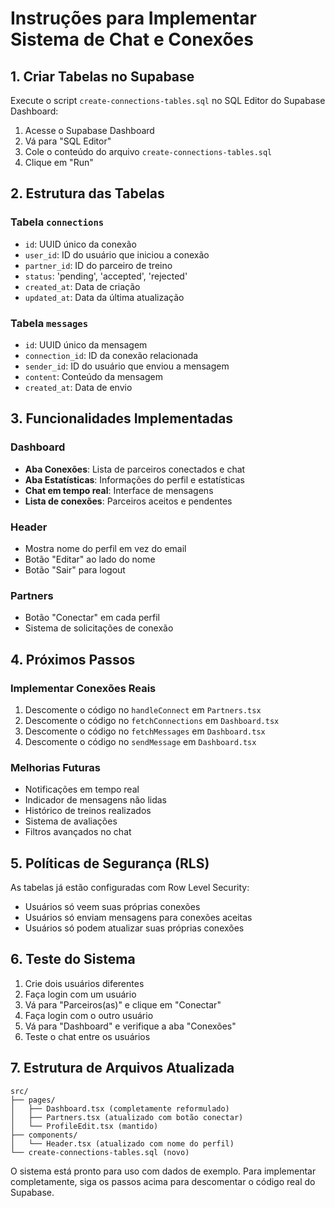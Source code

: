 # Instruções para Implementar Sistema de Chat e Conexões

## 1. Criar Tabelas no Supabase

Execute o script `create-connections-tables.sql` no SQL Editor do Supabase Dashboard:

1. Acesse o Supabase Dashboard
2. Vá para "SQL Editor"
3. Cole o conteúdo do arquivo `create-connections-tables.sql`
4. Clique em "Run"

## 2. Estrutura das Tabelas

### Tabela `connections`
- `id`: UUID único da conexão
- `user_id`: ID do usuário que iniciou a conexão
- `partner_id`: ID do parceiro de treino
- `status`: 'pending', 'accepted', 'rejected'
- `created_at`: Data de criação
- `updated_at`: Data da última atualização

### Tabela `messages`
- `id`: UUID único da mensagem
- `connection_id`: ID da conexão relacionada
- `sender_id`: ID do usuário que enviou a mensagem
- `content`: Conteúdo da mensagem
- `created_at`: Data de envio

## 3. Funcionalidades Implementadas

### Dashboard
- **Aba Conexões**: Lista de parceiros conectados e chat
- **Aba Estatísticas**: Informações do perfil e estatísticas
- **Chat em tempo real**: Interface de mensagens
- **Lista de conexões**: Parceiros aceitos e pendentes

### Header
- Mostra nome do perfil em vez do email
- Botão "Editar" ao lado do nome
- Botão "Sair" para logout

### Partners
- Botão "Conectar" em cada perfil
- Sistema de solicitações de conexão

## 4. Próximos Passos

### Implementar Conexões Reais
1. Descomente o código no `handleConnect` em `Partners.tsx`
2. Descomente o código no `fetchConnections` em `Dashboard.tsx`
3. Descomente o código no `fetchMessages` em `Dashboard.tsx`
4. Descomente o código no `sendMessage` em `Dashboard.tsx`

### Melhorias Futuras
- Notificações em tempo real
- Indicador de mensagens não lidas
- Histórico de treinos realizados
- Sistema de avaliações
- Filtros avançados no chat

## 5. Políticas de Segurança (RLS)

As tabelas já estão configuradas com Row Level Security:

- Usuários só veem suas próprias conexões
- Usuários só enviam mensagens para conexões aceitas
- Usuários só podem atualizar suas próprias conexões

## 6. Teste do Sistema

1. Crie dois usuários diferentes
2. Faça login com um usuário
3. Vá para "Parceiros(as)" e clique em "Conectar"
4. Faça login com o outro usuário
5. Vá para "Dashboard" e verifique a aba "Conexões"
6. Teste o chat entre os usuários

## 7. Estrutura de Arquivos Atualizada

```
src/
├── pages/
│   ├── Dashboard.tsx (completamente reformulado)
│   ├── Partners.tsx (atualizado com botão conectar)
│   └── ProfileEdit.tsx (mantido)
├── components/
│   └── Header.tsx (atualizado com nome do perfil)
└── create-connections-tables.sql (novo)
```

O sistema está pronto para uso com dados de exemplo. Para implementar completamente, siga os passos acima para descomentar o código real do Supabase. 